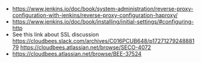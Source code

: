 * https://www.jenkins.io/doc/book/system-administration/reverse-proxy-configuration-with-jenkins/reverse-proxy-configuration-haproxy/
* https://www.jenkins.io/doc/book/installing/initial-settings/#configuring-http
* See this link about SSL discussion https://cloudbees.slack.com/archives/C016PCUB648/p1727127924888179
  https://cloudbees.atlassian.net/browse/SECO-4072
* https://cloudbees.atlassian.net/browse/BEE-37524


